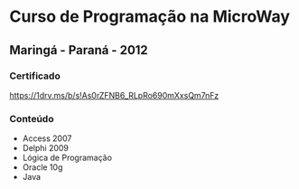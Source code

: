 # Curso de Programação na MicroWay
## Maringá - Paraná - 2012
### Certificado
https://1drv.ms/b/s!As0rZFNB6_RLpRo690mXxsQm7nFz
### Conteúdo
* Access 2007
* Delphi 2009
* Lógica de Programação
* Oracle 10g
* Java
